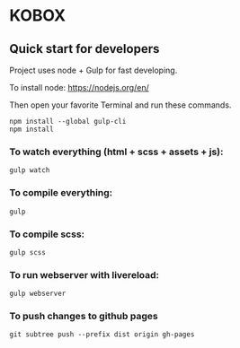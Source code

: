 # KOBOX

## Quick start for developers
Project uses node + Gulp for fast developing.

To install node: https://nodejs.org/en/

Then open your favorite Terminal and run these commands.
```
npm install --global gulp-cli
npm install
```

### To watch everything (html + scss + assets + js):
`
gulp watch
`

### To compile everything:
`
gulp
`

### To compile scss:
`
gulp scss
`

### To run webserver with livereload:
`
gulp webserver
`

### To push changes to github pages
`
git subtree push --prefix dist origin gh-pages
`